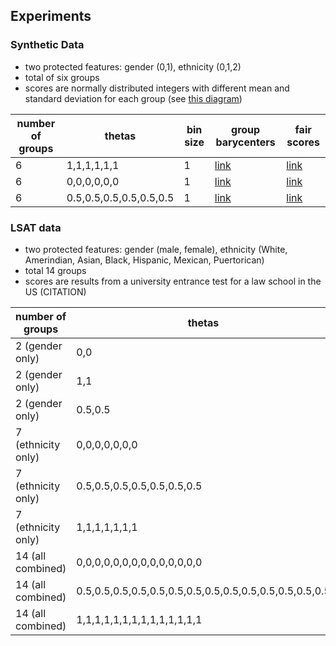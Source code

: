 ## Experiments ##

### Synthetic Data ###
* two protected features: gender (0,1), ethnicity (0,1,2) 
* total of six groups
* scores are normally distributed integers with different mean and standard deviation for each group (see 
[this diagram](https://github.com/MilkaLichtblau/ContinuousFairness/blob/master/data/synthetic/scoreDistributionPerGroup.png))

| number of groups | thetas | bin size | group barycenters | fair scores |
| --- | --- | --- | --- | --- |
| 6 | 1,1,1,1,1,1 | 1 | [link](https://github.com/MilkaLichtblau/ContinuousFairness/blob/master/data/synthetic/results/theta%3D1/groupBarycenters.png) | [link](https://github.com/MilkaLichtblau/ContinuousFairness/blob/master/data/synthetic/results/theta%3D1/fairScoreDistributionPerGroup.png)|
| 6 | 0,0,0,0,0,0 | 1 |[link]() | [link]() |
| 6 | 0.5,0.5,0.5,0.5,0.5,0.5 | 1 | [link]() | [link]() |

### LSAT data ###
* two protected features: gender (male, female), ethnicity (White, Amerindian, Asian, Black, Hispanic, Mexican, Puertorican)
* total 14 groups
* scores are results from a university entrance test for a law school in the US (CITATION)

| number of groups | thetas | group barycenters | fair scores |
| --- | --- | --- | --- |
| 2 (gender only) | 0,0 | [link]() | [link]() |
| 2 (gender only) | 1,1 | [link]() | [link]() |
| 2 (gender only) | 0.5,0.5 | [link]() | [link]() |
| 7 (ethnicity only) | 0,0,0,0,0,0,0 | [link]() | [link]() |
| 7 (ethnicity only) | 0.5,0.5,0.5,0.5,0.5,0.5,0.5 | [link]() | [link]() |
| 7 (ethnicity only) | 1,1,1,1,1,1,1 | [link]() | [link]() |
| 14 (all combined) | 0,0,0,0,0,0,0,0,0,0,0,0,0,0 | [link]() | [link]() |
| 14 (all combined) | 0.5,0.5,0.5,0.5,0.5,0.5,0.5,0.5,0.5,0.5,0.5,0.5,0.5,0.5 | [link]() | [link]() |
| 14 (all combined) | 1,1,1,1,1,1,1,1,1,1,1,1,1,1 | [link]() | [link]() |
